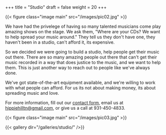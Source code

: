 +++
title = "Studio"
draft = false
weight = 20
+++

{{< figure class="image main" src="/images/pic02.jpg" >}}

We have had the privelege of having so many talented musicians come play amazing
shows on the stage.  We ask them, "Where are your CDs?  We want to help spread
your music around."  They tell us they don't have one, they haven't been in a 
studio, can't afford it, its expensive.

So we decided we were going to build a studio, help people get their music out there.
There are so many amazing people out there that can't get their music recorded
in a way that does justice to the music, and we want to help them.  This is
just another way to reach out to people like we've always done.

We've got state-of-the-art equipment available, and we're willing to work with what
people can afford.  For us its not about making money, its about spreading music 
and love.

For more information, fill out our 
[contact form](http://hillfolkentertainment.com/#contact), email us at 
<hippiehilltn@gmail.com>, or give us a call at 931-450-4833.

{{< figure class="image main" src="/images/pic03.jpg" >}}


 {{< gallery dir="/galleries/studio/" />}} 

